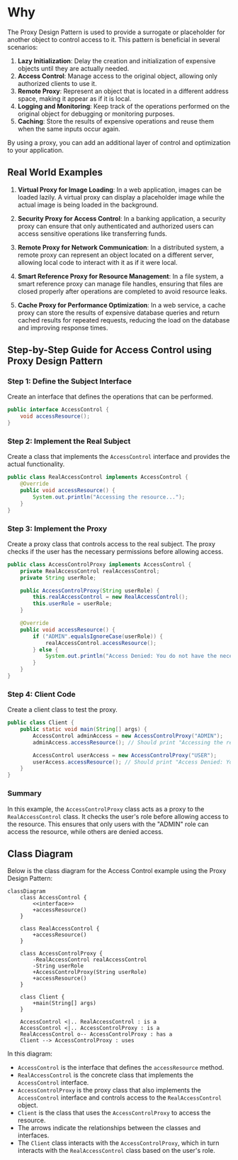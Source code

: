 # Why
The Proxy Design Pattern is used to provide a surrogate or placeholder for another object to control access to it. This pattern is beneficial in several scenarios:

1. **Lazy Initialization**: Delay the creation and initialization of expensive objects until they are actually needed.
2. **Access Control**: Manage access to the original object, allowing only authorized clients to use it.
3. **Remote Proxy**: Represent an object that is located in a different address space, making it appear as if it is local.
4. **Logging and Monitoring**: Keep track of the operations performed on the original object for debugging or monitoring purposes.
5. **Caching**: Store the results of expensive operations and reuse them when the same inputs occur again.

By using a proxy, you can add an additional layer of control and optimization to your application.

## Real World Examples

1. **Virtual Proxy for Image Loading**: In a web application, images can be loaded lazily. A virtual proxy can display a placeholder image while the actual image is being loaded in the background.

2. **Security Proxy for Access Control**: In a banking application, a security proxy can ensure that only authenticated and authorized users can access sensitive operations like transferring funds.

3. **Remote Proxy for Network Communication**: In a distributed system, a remote proxy can represent an object located on a different server, allowing local code to interact with it as if it were local.

4. **Smart Reference Proxy for Resource Management**: In a file system, a smart reference proxy can manage file handles, ensuring that files are closed properly after operations are completed to avoid resource leaks.

5. **Cache Proxy for Performance Optimization**: In a web service, a cache proxy can store the results of expensive database queries and return cached results for repeated requests, reducing the load on the database and improving response times.

## Step-by-Step Guide for Access Control using Proxy Design Pattern

### Step 1: Define the Subject Interface
Create an interface that defines the operations that can be performed.

```java
public interface AccessControl {
    void accessResource();
}
```

### Step 2: Implement the Real Subject
Create a class that implements the `AccessControl` interface and provides the actual functionality.

```java
public class RealAccessControl implements AccessControl {
    @Override
    public void accessResource() {
        System.out.println("Accessing the resource...");
    }
}
```

### Step 3: Implement the Proxy
Create a proxy class that controls access to the real subject. The proxy checks if the user has the necessary permissions before allowing access.

```java
public class AccessControlProxy implements AccessControl {
    private RealAccessControl realAccessControl;
    private String userRole;

    public AccessControlProxy(String userRole) {
        this.realAccessControl = new RealAccessControl();
        this.userRole = userRole;
    }

    @Override
    public void accessResource() {
        if ("ADMIN".equalsIgnoreCase(userRole)) {
            realAccessControl.accessResource();
        } else {
            System.out.println("Access Denied: You do not have the necessary permissions.");
        }
    }
}
```

### Step 4: Client Code
Create a client class to test the proxy.

```java
public class Client {
    public static void main(String[] args) {
        AccessControl adminAccess = new AccessControlProxy("ADMIN");
        adminAccess.accessResource(); // Should print "Accessing the resource..."

        AccessControl userAccess = new AccessControlProxy("USER");
        userAccess.accessResource(); // Should print "Access Denied: You do not have the necessary permissions."
    }
}
```

### Summary
In this example, the `AccessControlProxy` class acts as a proxy to the `RealAccessControl` class. It checks the user's role before allowing access to the resource. This ensures that only users with the "ADMIN" role can access the resource, while others are denied access.


## Class Diagram

Below is the class diagram for the Access Control example using the Proxy Design Pattern:

```mermaid
classDiagram
    class AccessControl {
        <<interface>>
        +accessResource()
    }

    class RealAccessControl {
        +accessResource()
    }

    class AccessControlProxy {
        -RealAccessControl realAccessControl
        -String userRole
        +AccessControlProxy(String userRole)
        +accessResource()
    }

    class Client {
        +main(String[] args)
    }

    AccessControl <|.. RealAccessControl : is a
    AccessControl <|.. AccessControlProxy : is a
    RealAccessControl o-- AccessControlProxy : has a
    Client --> AccessControlProxy : uses
```

In this diagram:
- `AccessControl` is the interface that defines the `accessResource` method.
- `RealAccessControl` is the concrete class that implements the `AccessControl` interface.
- `AccessControlProxy` is the proxy class that also implements the `AccessControl` interface and controls access to the `RealAccessControl` object.
- `Client` is the class that uses the `AccessControlProxy` to access the resource.
- The arrows indicate the relationships between the classes and interfaces.
- The `Client` class interacts with the `AccessControlProxy`, which in turn interacts with the `RealAccessControl` class based on the user's role.